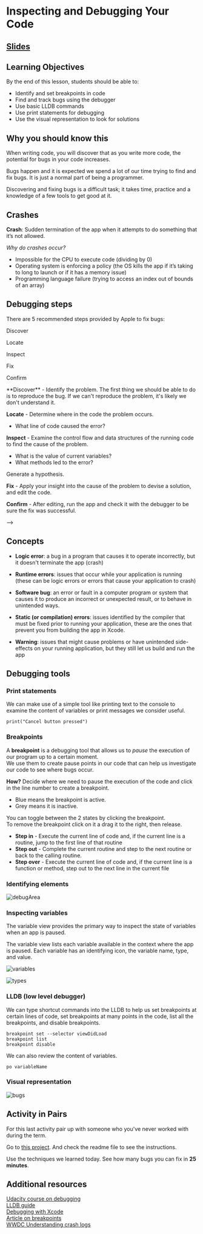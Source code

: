 <!-- Run this slideshow via the following command: -->
<!-- reveal-md README.md -w -->

<!-- .slide: class="header" -->
# Inspecting and Debugging Your Code

## [Slides](https://make-school-courses.github.io/MOB-1.1-Introduction-to-Swift/Slides/14-Debugging/README.html ':ignore')

<!-- > -->

## Learning Objectives
By the end of this lesson, students should be able to:

- Identify and set breakpoints in code
- Find and track bugs using the debugger
- Use basic LLDB commands
- Use print statements for debugging
- Use the visual representation to look for solutions

<!-- > -->

## Why you should know this

When writing code, you will discover that as you write more code, the potential for bugs in your code increases.

Bugs happen and it is expected we spend a lot of our time trying to find and fix bugs. It is just a normal part of being a programmer.

Discovering and fixing bugs is a difficult task; it takes time, practice and a knowledge of a few tools to get good at it.

<!-- > -->

## Crashes
**Crash**: Sudden termination of  the app when it attempts to do something that it’s not allowed.

<!-- v -->

*Why do crashes occur?*

- Impossible for the CPU to execute code (dividing by 0)
-  Operating system is enforcing a policy (the OS kills the app if it’s taking to long to launch or if it has a memory issue)
- Programming language failure (trying to access an index out of bounds of an array)

<!-- > -->

## Debugging steps

There are 5 recommended steps provided by Apple to fix bugs:

<p class="fragment fade-in">Discover</p>
<p class="fragment fade-in">Locate</p>
<p class="fragment fade-in">Inspect</p>
<p class="fragment fade-in">Fix</p>
<p class="fragment fade-in">Confirm</p>

<aside class="notes">
**Discover** - Identify the problem. The first thing we should be able to do is to reproduce the bug. If we can't reproduce the problem, it's likely we don't understand it.

**Locate** - Determine where in the code the problem occurs.
- What line of code caused the error?

**Inspect** - Examine the control flow and data structures of the running code to find the cause of the problem.
- What is the value of current variables?
- What methods led to the error?

Generate a hypothesis.

**Fix** - Apply your insight into the cause of the problem to devise a solution, and edit the code.

**Confirm** - After editing, run the app and check it with the debugger to be sure the fix was successful.
</aside

<!-- > -->

## Concepts
- **Logic error**: a bug in a program that causes it to operate incorrectly, but it doesn't terminate the app (crash)

- **Runtime errors**: issues that occur while your application is running (these can be logic errors or errors that cause your application to crash)

<!-- v -->

- **Software bug**: an error or fault in a computer program or system that causes it to produce an incorrect or unexpected result, or to behave in unintended ways.

- **Static (or compilation) errors**: issues identified by the compiler that must be fixed prior to running your application, these are the ones that prevent you from building the app in Xcode.

- **Warning**: issues that might cause problems or have unintended side-effects on your running application, but they still let us build and run the app

<!-- > -->

## Debugging tools

### Print statements
We can make use of a simple tool like printing text to the console to examine the content of variables or print messages we consider useful.

`print("Cancel button pressed")`

<!-- > -->

### Breakpoints
A **breakpoint** is a debugging tool that allows us to *pause* the execution of our program up to a certain moment. <br>
We use them to create pause points in our code that can help us investigate our code to see where bugs occur.

<!-- v -->

**How?**
Decide where we need to pause the execution of the code and click in the line number to create a breakpoint.<br>
- Blue means the breakpoint is active.<br>
- Grey means it is inactive.<br>

You can toggle between the 2 states by clicking the breakpoint.<br>
To remove the breakpoint click on it a drag it to the right, then release.

<!-- v -->

- **Step in** - Execute the current line of code and, if the current line is a routine, jump to the first line of that routine
- **Step out** - Complete the current routine and step to the next routine or back to the calling routine.
- **Step over** - Execute the current line of code and, if the current line is a function or method, step out to the next line in the current file

<!-- > -->

### Identifying elements

![debugArea](assets/debugArea.png)

<!-- > -->

### Inspecting variables

The variable view provides the primary way to inspect the state of variables when an app is paused.

The variable view lists each variable available in the context where the app is paused. Each variable has an identifying icon, the variable name, type, and value.

![variables](assets/variables.png)

<!-- v -->

![types](assets/types.png)

<!-- > -->

### LLDB (low level debugger)

We can type shortcut commands into the LLDB to help us set breakpoints at certain lines of code, set breakpoints at many points in the code, list all the breakpoints, and disable breakpoints.

`breakpoint set --selector viewDidLoad`<br>
`breakpoint list`<br>
`breakpoint disable`

<!-- v -->

We can also review the content of variables.

`po variableName`

<!-- > -->

### Visual representation
![bugs](assets/visual.png)

<!-- > -->

## Activity in Pairs

For this last activity pair up with someone who you've never worked with during the term.

Go to [this project](https://github.com/amelinagzz/RPS-Debugging/tree/master). And check the readme file to see the instructions.

Use the techniques we learned today. See how many bugs you can fix in **25 minutes**.

<!-- > -->

## Additional resources
[Udacity course on debugging](https://www.udacity.com/course/xcode-debugging--ud774)<br>
[LLDB guide](https://developer.apple.com/library/archive/documentation/IDEs/Conceptual/gdb_to_lldb_transition_guide/document/lldb-basics.html#//apple_ref/doc/uid/TP40012917-CH2-SW1)<br>
[Debugging with Xcode](https://developer.apple.com/library/archive/documentation/DeveloperTools/Conceptual/debugging_with_xcode/chapters/debugging_tools.html#//apple_ref/doc/uid/TP40015022-CH8-SW19)<br>
[Article on breakpoints](https://medium.com/yay-its-erica/xcode-debugging-with-breakpoints-for-beginners-5b0d0a39d711)<br>
[WWDC Understanding crash logs](https://developer.apple.com/videos/play/wwdc2018/414/)<br>
